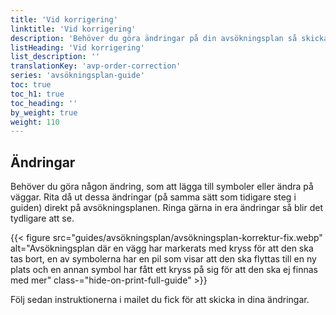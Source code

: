 ```yaml
---
title: 'Vid korrigering'
linktitle: 'Vid korrigering'
description: 'Behöver du göra ändringar på din avsökningsplan så skickar du in en korrektur med ändringarna till mailadressen i order mailet du fick'
listHeading: 'Vid korrigering'
list_description: ''
translationKey: 'avp-order-correction'
series: 'avsökningsplan-guide'
toc: true
toc_h1: true
toc_heading: ''
by_weight: true
weight: 110
---
```


## Ändringar
Behöver du göra någon ändring, som att lägga till symboler eller ändra på väggar. Rita då ut dessa ändringar (på samma sätt som tidigare steg i guiden) direkt på avsökningsplanen. Ringa gärna in era ändringar så blir det tydligare att se.

{{< figure src="guides/avsökningsplan/avsökningsplan-korrektur-fix.webp" alt="Avsökningsplan där en vägg har markerats med kryss för att den ska tas bort, en av symbolerna har en pil som visar att den ska flyttas till en ny plats och en annan symbol har fått ett kryss på sig för att den ska ej finnas med mer" class-="hide-on-print-full-guide"  >}}

Följ sedan instruktionerna i mailet du fick för att skicka in dina ändringar.